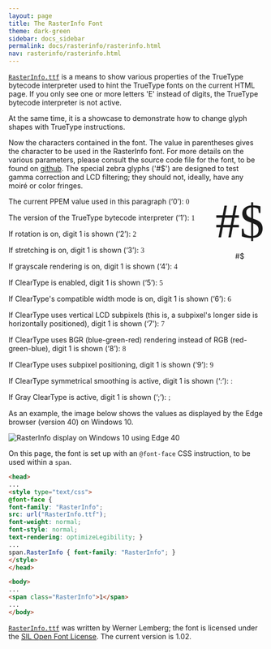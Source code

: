 ```yaml
---
layout: page
title: The RasterInfo Font
theme: dark-green
sidebar: docs_sidebar
permalink: docs/rasterinfo/rasterinfo.html
nav: rasterinfo/rasterinfo.html
---
```


<style type="text/css">
  @font-face {
    font-family: "RasterInfo";
    src: url("RasterInfo.ttf");
    font-weight: normal;
    font-style: normal;
    text-rendering: optimizeLegibility; }	

  span.RasterInfo {
    font-family: "RasterInfo"; }
  span.RasterInfo-large {
    font-family: "RasterInfo";
    font-size: 96px;
    line-height: 100%; }

  div.zebra {
    float: right;
    text-align:center;
    line-height: 300%; }
</style>

[`RasterInfo.ttf`](RasterInfo.ttf) is a means to show various properties
of the TrueType bytecode interpreter used to hint the TrueType fonts on
the current HTML page. If you only see one or more letters 'E' instead
of digits, the TrueType bytecode interpreter is not active.

At the same time, it is a showcase to demonstrate how to change glyph
shapes with TrueType instructions.

Now the characters contained in the font. The value in parentheses gives
the character to be used in the RasterInfo font. For more details on the
various parameters, please consult the source code file for the font, to
be found on
[github](https://github.com/lemzwerg/RasterInfo/blob/master/RasterInfo.m4).
The special zebra glyphs ('\#\$') are designed to test gamma correction
and LCD filtering; they should not, ideally, have any moiré or color
fringes.

<div class="zebra"><span class="RasterInfo-large">#$</span><br>
  #$</div>

<div class="quote">
  <p>The current PPEM value used in this paragraph
  (&lsquo;0&rsquo;): <span class="RasterInfo">0</span></p>

  <p>The version of the TrueType bytecode interpreter
  (&lsquo;1&rsquo;): <span class="RasterInfo">1</span></p>

  <p>If rotation is on, digit&nbsp;1 is shown
  (&lsquo;2&rsquo;): <span class="RasterInfo">2</span></p>

  <p>If stretching is on, digit&nbsp;1 is shown
  (&lsquo;3&rsquo;): <span class="RasterInfo">3</span></p>

  <p>If grayscale rendering is on, digit&nbsp;1 is shown
  (&lsquo;4&rsquo;): <span class="RasterInfo">4</span></p>

  <p>If ClearType is enabled, digit&nbsp;1 is shown
  (&lsquo;5&rsquo;): <span class="RasterInfo">5</span></p>

  <p>If ClearType's compatible width mode is on, digit&nbsp;1
  is shown
  (&lsquo;6&rsquo;): <span class="RasterInfo">6</span></p>

  <p>If ClearType uses vertical LCD subpixels (this is, a
  subpixel's longer side is horizontally positioned),
  digit&nbsp;1 is shown
  (&lsquo;7&rsquo;): <span class="RasterInfo">7</span></p>

  <p>If ClearType uses BGR (blue-green-red) rendering instead
  of RGB (red-green-blue), digit&nbsp;1 is shown
  (&lsquo;8&rsquo;): <span class="RasterInfo">8</span></p>

  <p>If ClearType uses subpixel positioning, digit&nbsp;1 is
  shown
  (&lsquo;9&rsquo;): <span class="RasterInfo">9</span></p>

  <p>If ClearType symmetrical smoothing is active,
  digit&nbsp;1 is shown
  (&lsquo;:&rsquo;): <span class="RasterInfo">:</span></p>

  <p>If Gray ClearType is active, digit&nbsp;1 is shown
  (&lsquo;;&rsquo;): <span class="RasterInfo">;</span></p>
</div>

As an example, the image below shows the values as displayed by the Edge
browser (version 40) on Windows 10.

![RasterInfo display on Windows 10 using Edge
40](assets/RasterInfo_Windows_10_Edge_40.png)

On this page, the font is set up with an `@font-face` CSS instruction,
to be used within a `span`.

```html
<head>
...
<style type="text/css">
@font-face {
font-family: "RasterInfo";
src: url("RasterInfo.ttf");
font-weight: normal;
font-style: normal;
text-rendering: optimizeLegibility; }
...
span.RasterInfo { font-family: "RasterInfo"; }
</style>
</head>

<body>
...
<span class="RasterInfo">1</span>
...
</body>
```

[`RasterInfo.ttf`](RasterInfo.ttf) was written by Werner Lemberg; the
font is licensed under the [SIL Open Font
License](http://scripts.sil.org/OFL). The current version is 1.02.
